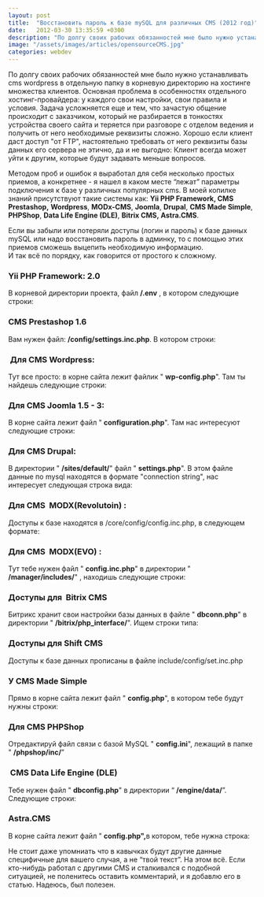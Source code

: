 ```yaml
---
layout: post
title:  "Восстановить пароль к базе mySQL для различных CMS (2012 год)"
date:   2012-03-30 13:35:59 +0300
description: "По долгу своих рабочих обязанностей мне было нужно устанавливать cms wordpress в отдельную папку в корневую директорию на хостинге множества клиентов. Основная проблема в особенностях отдельного хостинг-провайдера: у каждого свои настройки, свои правила и условия. Задача усложняется еще и тем, что зачастую общение происходит с заказчиком, который не разбирается в тонкостях устройства своего сайта и теряется при разговоре с отделом ведения и получить от него необходимые реквизиты сложно. Хорошо если клиент даст доступ \"от FTP\", настоятельно требовать от него реквизиты базы данных его сервера не этично, да и не выгодно: Клиент всегда может уйти к другим, которые будут задавать меньше вопросов."
image: "/assets/images/articles/opensourceCMS.jpg"
categories: webdev
---
```

<p>По долгу своих рабочих обязанностей мне было нужно устанавливать cms wordpress в отдельную папку в корневую директорию на хостинге множества клиентов. Основная проблема в особенностях отдельного хостинг-провайдера: у каждого свои настройки, свои правила и условия. Задача усложняется еще и тем, что зачастую общение происходит с заказчиком, который не разбирается в тонкостях устройства своего сайта и теряется при разговоре с отделом ведения и получить от него необходимые реквизиты сложно. Хорошо если клиент даст доступ "от FTP", настоятельно требовать от него реквизиты базы данных его сервера не этично, да и не выгодно: Клиент всегда может уйти к другим, которые будут задавать меньше вопросов.</p>
<p>Методом проб и ошибок я выработал для себя несколько простых приемов, а конкретнее - я нашел в каком месте “лежат” параметры подключения к базе у различных популярных cms. В моей копилке знаний присутствуют такие системы как: <strong>Yii PHP Framework, CMS Prestashop,</strong> <strong>Wordpress</strong>, <strong>MODx-CMS</strong>, <strong>Joomla</strong>, <strong>Drupal</strong>, <strong>CMS Made Simple</strong>, <strong>PHPShop</strong>, <strong>Data Life Engine (DLE)</strong>, <strong>Bitrix CMS, Astra.CMS</strong>.</p>
<p>Если вы забыли или потеряли доступы (логин и пароль) к базе данных mySQL или надо восстановить пароль в админку, то с помощью этих приемов сможешь выцепить необходимую информацию. <br />И так всё по порядку, как говорится от простого к сложному.</p>
<h3>Yii PHP Framework: 2.0</h3>
<p>В корневой директории проекта, файл <strong>/.env</strong> , в котором следующие строки:</p>
<script type="text/javascript" src="https://gist.github.com/handleman/1d5edec1211e86da234f.js"></script>
<h3>СMS Prestashop 1.6</h3>
<p>Вам нужен файл: <strong>/config/settings.inc.php</strong>. В котором строки:</p>
<script type="text/javascript" src="https://gist.github.com/handleman/61c10d6c66f18935cb99.js"></script>
<h3> Для CMS Wordpress:</h3>
<p class="tip-wrap">Тут все просто: в корне сайта лежит файлик " <strong>wp-config.php</strong>". Там ты найдешь следующие строки:</p>
<script type="text/javascript" src="https://gist.github.com/handleman/7704066.js"></script>
<h3>Для CMS Joomla 1.5 - 3:</h3>
<p class="tip-wrap">В корне сайта лежит файл " <strong>configuration.php</strong>". Там нас интересуют следующие строки:</p>
<script type="text/javascript" src="https://gist.github.com/handleman/7704088.js"></script>
<h3>Для CMS Drupal:</h3>
<p class="tip-wrap">В директории " <strong>/sites/default/</strong>" файл " <strong>settings.php</strong>". В этом файле данные по mysql находятся в формате "connection string", нас интересует следующая строка вида:</p>
<script type="text/javascript" src="https://gist.github.com/handleman/7704111.js"></script>
<h3>Для CMS  MODX(Revolutoin) :</h3>
<p class="tip-wrap">Доступы к базе находятся в /core/config/config.inc.php, в следующем формате:</p>
<script type="text/javascript" src="https://gist.github.com/handleman/9034780.js"></script>
<h3>Для CMS  MODX(EVO) :</h3>
<p class="tip-wrap">Тут тебе нужен файл " <strong>config.inc.php</strong>" в директории " <strong>/manager/includes/</strong>" , находишь следующие строки:</p>
<script type="text/javascript" src="https://gist.github.com/handleman/7704146.js"></script>
<h3>Доступы для  Bitrix CMS</h3>
<p class="tip-wrap">Битрикс хранит свои настройки базы данных в файле " <strong>dbconn.php</strong>" в директории " <strong>/bitrix/php_interface/</strong>". Ищем строки типа:</p>
<script type="text/javascript" src="https://gist.github.com/handleman/7704166.js"></script>
<h3>Доступы для Shift CMS</h3>
<p class="tip-wrap">Доступы к базе данных прописаны в файле include/config/set.inc.php</p>
<script type="text/javascript" src="https://gist.github.com/handleman/9034520.js"></script>
<h3>У CMS Made Simple</h3>
<p class="tip-wrap">Прямо в корне сайта лежит файл " <strong>config.php</strong>", в котором тебе будут нужны строки:</p>
<script type="text/javascript" src="https://gist.github.com/handleman/7704178.js"></script>
<h3>Для CMS PHPShop</h3>
<p class="tip-wrap">Отредактируй файл связи с базой MySQL " <strong>config.ini</strong>", лежащий в папке " <strong>/phpshop/inc/</strong>”</p>
<script type="text/javascript" src="https://gist.github.com/handleman/7704188.js"></script>
<h3> CMS Data Life Engine (DLE)</h3>
<p class="tip-wrap">Тебе нужен файл " <strong>dbconfig.php</strong>" в директории “ <strong>/engine/data/</strong>”. <br />Следующие строки:</p>
<script type="text/javascript" src="https://gist.github.com/handleman/7704197.js"></script>
<h3>Astra.CMS</h3>
<p>В корне сайта лежит файл " <strong>config.php",</strong>в котором, тебе нужна строка:</p>
<script type="text/javascript" src="https://gist.github.com/handleman/7704213.js"></script>
<p>Не стоит даже упомниать что в кавычках будут другие данные специфичные для вашего случая, а не “твой текст”. На этом всё. Если кто-нибудь работал с другими CMS и сталкивался с подобной ситуацией, не поленитесь оставить комментарий, и я добавлю его в статью. Надеюсь, был полезен.  </p>

